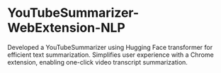 # YouTubeSummarizer-WebExtension-NLP
Developed a YouTubeSummarizer using Hugging Face transformer for efficient text summarization. Simplifies user experience with a Chrome extension, enabling one-click video transcript summarization.
